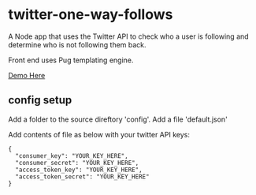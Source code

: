 # twitter-one-way-follows

A Node app that uses the Twitter API to check who a user is following and determine who is not following them back.

Front end uses Pug templating engine.

[Demo Here](https://floating-bastion-59383.herokuapp.com/)

## config setup

Add a folder to the source direftory 'config'.
Add a file 'default.json'

Add contents of file as below with your twitter API keys:

```
{
  "consumer_key": "YOUR_KEY_HERE",
  "consumer_secret": "YOUR_KEY_HERE",
  "access_token_key": "YOUR_KEY_HERE",
  "access_token_secret": "YOUR_KEY_HERE"
}
```
